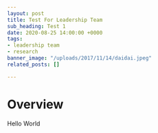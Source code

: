 ```yaml
---
layout: post
title: Test For Leadership Team
sub_heading: Test 1
date: 2020-08-25 14:00:00 +0000
tags:
- leadership team
- research
banner_image: "/uploads/2017/11/14/daidai.jpeg"
related_posts: []

---
```

# Overview

Hello World